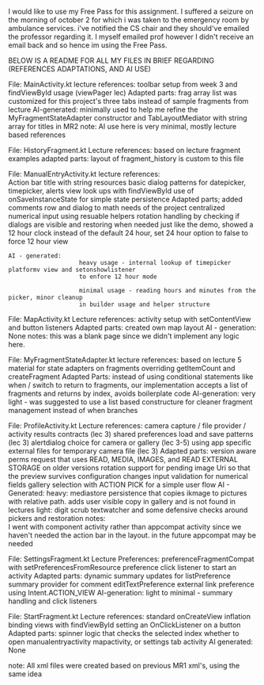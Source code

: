 I would like to use my Free Pass for this assignment. I suffered a seizure on the morning of 
october 2 for which i was taken to the emergency room by ambulance services. i've notified the CS 
chair and they should've emailed the professor regarding it. I myself emailed prof however I 
didn't receive an email back and so hence im using the Free Pass.

BELOW IS A README FOR ALL MY FILES IN BRIEF REGARDING (REFERENCES ADAPTATIONS, AND AI USE)

File: MainActivity.kt
    lecture references: toolbar setup from week 3 and findViewById usage (viewPager lec)
    Adapted parts: frag array list was customized for this project's three tabs instead of sample
                    fragments from lecture
    AI-generated: minimally used to help me refine the MyFragmentStateAdapter constructor and 
                    TabLayoutMediator with string array for titles in MR2
    note: AI use here is very minimal, mostly lecture based references

File: HistoryFragment.kt
    Lecture references: based on lecture fragment examples
    adapted parts: layout of fragment_history is custom to this file

File: ManualEntryActivity.kt
    lecture references:  
                        Action bar title with string resources
                        basic dialog patterns for datepicker, timepicker, alerts
                        view look ups with findViewById
                        use of onSaveInstanceState for simple state persistence
    Adapted parts;
                        added comments row and dialog to math needs of the project
                        centralized numerical input using resuable helpers
                        rotation handling by checking if dialogs are visible and restoring when needed
                        just like the demo, showed a 12 hour clock instead of the default 24 hour, 
                            set 24 hour option to false to force 12 hour view
    
    AI - generated:     
                        heavy usage - internal lookup of timepicker platformv view and setonshowlistener
                        to enfore 12 hour mode

                        minimal usage - reading hours and minutes from the picker, minor cleanup
                        in builder usage and helper structure

File: MapActivity.kt
    Lecture references: activity setup with setContentView and button listeners
    Adapted parts:      created own map layout
    AI - generation:    None
    notes:              this was a blank page since we didn't implement any logic here. 

File: MyFragmentStateAdapter.kt
    lecture references: based on lecture 5 material for state adapters on fragments
                        overriding getItemCount and createFragment
    Adapted Parts:      instead of using conditional statements like when / switch
                            to return to fragments, our implementation accepts a list of fragments
                            and returns by index, avoids boilerplate code
    AI-generation:      very light - was suggested to use a list based constructure for cleaner
                        fragment management instead of when branches

File: ProfileActivity.kt
    Lecture references: 
                        camera capture / file provider / activity results contracts (lec 3)
                        shared preferences load and save patterns (lec 3)
                        alertdialog choice for camera or gallery (lec 3-5)
                        using app specific external files for temporary camera file (lec 3)
    Adapted parts:
                        version aware perms request that uses READ, MEDIA, IMAGES, and READ EXTERNAL
                            STORAGE on older versions
                        rotation support for pending image Uri so that the preview survives configuration
                            changes
                        input validation for numerical fields
                        gallery selection with ACTION PICK for a simple user flow
    AI - Generated: 
                        heavy: mediastore persistence that copies ikmage to pictures with relative path. 
                            adds user visible copy in gallery and is not found in lectures
                        light: digit scrub textwatcher and some defensive checks around pickers and 
                            restoration
    notes:             
                        I went with component activity rather than appcompat activity since we haven't
                        needed the action bar in the layout. in the future appcompat may be needed

File: SettingsFragment.kt
    Lecture Preferences: 
                        preferenceFragmentCompat with setPreferencesFromResource
                        preference click listener to start an activity
    Adapted parts: 
                        dynamic summary updates for listPreference
                        summary provider for comment editTextPreference
                        external link preference using Intent.ACTION_VIEW
    AI-generation:
                        light to minimal - summary handling and click listeners

File: StartFragment.kt
    Lecture references: 
                        standard onCreateView inflation
                        binding views with findViewById
                        setting an OnClickListener on a button
    Adapted parts: 
                        spinner logic that checks the selected index whether to open manualentryactivity
                            mapactivity, or settings tab activity
    AI generated:   
                        None
    
note: All xml files were created based on previous MR1 xml's, using the same idea


    
